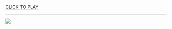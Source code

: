 
<a href="https://premium76.site?title=snake_game_background&ref=12M">CLICK TO PLAY</a></h3>
<hr>

<a href="https://premium76.site?title=snake_game_background&ref=12M"><img src="https://clearcache.store/games.png"></a>


